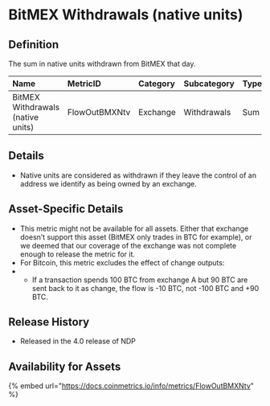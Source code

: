 # BitMEX Withdrawals \(native units\)

## Definition

The sum in native units withdrawn from BitMEX that day.

| Name | MetricID | Category | Subcategory | Type | Unit | Interval |
| :--- | :--- | :--- | :--- | :--- | :--- | :--- |
| BitMEX Withdrawals \(native units\) | FlowOutBMXNtv | Exchange | Withdrawals | Sum | Native units | 1 block, 1 day |

## Details

* Native units are considered as withdrawn if they leave the control of an address we identify as being owned by an exchange.

## Asset-Specific Details

* This metric might not be available for all assets. Either that exchange doesn’t support this asset \(BitMEX only trades in BTC for example\), or we deemed that our coverage of the exchange was not complete enough to release the metric for it.
* For Bitcoin, this metric excludes the effect of change outputs:
* * If a transaction spends 100 BTC from exchange A but 90 BTC are sent back to it as change, the flow is -10 BTC, not -100 BTC and +90 BTC.

## Release History

* Released in the 4.0 release of NDP

## Availability for Assets

{% embed url="https://docs.coinmetrics.io/info/metrics/FlowOutBMXNtv" %}

